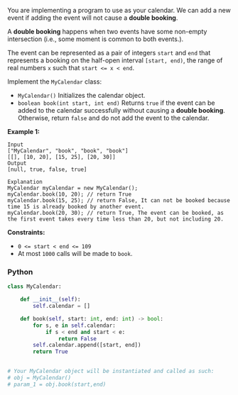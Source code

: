 You are implementing a program to use as your calendar. We can add a new event if adding the event will not cause a  **double booking**.

A  **double booking**  happens when two events have some non-empty intersection (i.e., some moment is common to both events.).

The event can be represented as a pair of integers  `start`  and  `end`  that represents a booking on the half-open interval  `[start, end)`, the range of real numbers  `x`  such that  `start <= x < end`.

Implement the  `MyCalendar`  class:

-   `MyCalendar()`  Initializes the calendar object.
-   `boolean book(int start, int end)`  Returns  `true`  if the event can be added to the calendar successfully without causing a  **double booking**. Otherwise, return  `false`  and do not add the event to the calendar.

**Example 1:**
```
Input
["MyCalendar", "book", "book", "book"]
[[], [10, 20], [15, 25], [20, 30]]
Output
[null, true, false, true]

Explanation
MyCalendar myCalendar = new MyCalendar();
myCalendar.book(10, 20); // return True
myCalendar.book(15, 25); // return False, It can not be booked because time 15 is already booked by another event.
myCalendar.book(20, 30); // return True, The event can be booked, as the first event takes every time less than 20, but not including 20.
```

**Constraints:**

- `0 <= start < end <= 109`
- At most  `1000`  calls will be made to  `book`.


### Python
```python
class MyCalendar:

    def __init__(self):
        self.calendar = []

    def book(self, start: int, end: int) -> bool:
        for s, e in self.calendar:
            if s < end and start < e:
                return False                
        self.calendar.append([start, end])
        return True

    
# Your MyCalendar object will be instantiated and called as such:
# obj = MyCalendar()
# param_1 = obj.book(start,end)
```